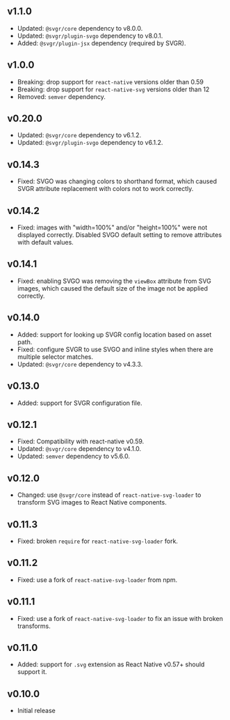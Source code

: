 ## v1.1.0

- Updated: `@svgr/core` dependency to v8.0.0.
- Updated: `@svgr/plugin-svgo` dependency to v8.0.1.
- Added: `@svgr/plugin-jsx` dependency (required by SVGR).

## v1.0.0

- Breaking: drop support for `react-native` versions older than 0.59
- Breaking: drop support for `react-native-svg` versions older than 12
- Removed: `semver` dependency.

## v0.20.0

- Updated: `@svgr/core` dependency to v6.1.2.
- Updated: `@svgr/plugin-svgo` dependency to v6.1.2.

## v0.14.3

- Fixed: SVGO was changing colors to shorthand format, which caused SVGR attribute replacement with colors not to work correctly.

## v0.14.2

- Fixed: images with "width=100%" and/or "height=100%" were not displayed correctly. Disabled SVGO default setting to remove attributes with default values.

## v0.14.1

- Fixed: enabling SVGO was removing the `viewBox` attribute from SVG images, which caused the default size of the image not be applied correctly.

## v0.14.0

- Added: support for looking up SVGR config location based on asset path.
- Fixed: configure SVGR to use SVGO and inline styles when there are multiple selector matches.
- Updated: `@svgr/core` dependency to v4.3.3.

## v0.13.0

- Added: support for SVGR configuration file.

## v0.12.1

- Fixed: Compatibility with react-native v0.59.
- Updated: `@svgr/core` dependency to v4.1.0.
- Updated: `semver` dependency to v5.6.0.

## v0.12.0

- Changed: use `@svgr/core` instead of `react-native-svg-loader` to transform SVG images to React Native components.

## v0.11.3

- Fixed: broken `require` for `react-native-svg-loader` fork.

## v0.11.2

- Fixed: use a fork of `react-native-svg-loader` from npm.

## v0.11.1

- Fixed: use a fork of `react-native-svg-loader` to fix an issue with broken transforms.

## v0.11.0

- Added: support for `.svg` extension as React Native v0.57+ should support it.

## v0.10.0

- Initial release
